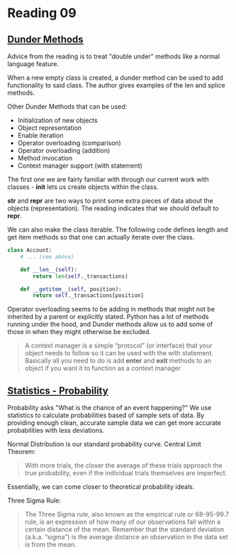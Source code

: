 # Reading 09

## [Dunder Methods](https://dbader.org/blog/python-dunder-methods)

Advice from the reading is to treat "double under" methods like a normal language feature.

When a new empty class is created, a dunder method can be used to add functionality to said class. The author gives examples of the len and splice methods.

Other Dunder Methods that can be used:

- Initialization of new objects
- Object representation
- Enable iteration
- Operator overloading (comparison)
- Operator overloading (addition)
- Method invocation
- Context manager support (with statement)

The first one we are fairly familiar with through our current work with classes - __init__ lets us create objects within the class.

__str__ and __repr__ are two ways to print some extra pieces of data about the objects (representation). The reading indicates that we should default to __repr__.

We can also make the class iterable. The following code defines length and get item methods so that one can actually iterate over the class.

```Python
class Account:
    # ... (see above)

    def __len__(self):
        return len(self._transactions)

    def __getitem__(self, position):
        return self._transactions[position]
```

Operator overloading seems to be adding in methods that might not be inherited by a parent or explicitly stated. Python has a lot of methods running under the hood, and Dunder methods allow us to add some of those in when they might otherwise be excluded.

> A context manager is a simple “protocol” (or interface) that your object needs to follow so it can be used with the with statement. Basically all you need to do is add __enter__ and __exit__ methods to an object if you want it to function as a context manager

## [Statistics - Probability](https://www.dataquest.io/blog/basic-statistics-in-python-probability/)

Probability asks "What is the chance of an event happening?"
We use statistics to calculate probabilities based of sample sets of data.
By providing enough clean, accurate sample data we can get more accurate probabilities with less deviations.

Normal Distribution is our standard probability curve.
Central Limit Theorem:
> With more trials, the closer the average of these trials approach the true probability, even if the individual trials themselves are imperfect.

Essentially, we can come closer to theoretical probability ideals.

Three Sigma Rule: 
>The Three Sigma rule, also known as the empirical rule or 68-95-99.7 rule, is an expression of how many of our observations fall within a certain distance of the mean. Remember that the standard deviation (a.k.a. “sigma”) is the average distance an observation in the data set is from the mean.